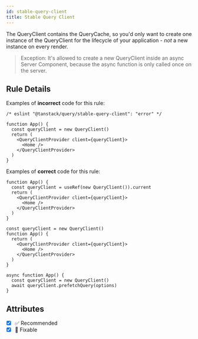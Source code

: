 ```yaml
---
id: stable-query-client
title: Stable Query Client
---
```


The QueryClient contains the QueryCache, so you'd only want to create one instance of the QueryClient for the lifecycle of your application - _not_ a new instance on every render.

> Exception: It's allowed to create a new QueryClient inside an async Server Component, because the async function is only called once on the server.

## Rule Details

Examples of **incorrect** code for this rule:

```tsx
/* eslint "@tanstack/query/stable-query-client": "error" */

function App() {
  const queryClient = new QueryClient()
  return (
    <QueryClientProvider client={queryClient}>
      <Home />
    </QueryClientProvider>
  )
}
```

Examples of **correct** code for this rule:

```tsx
function App() {
  const queryClient = useRef(new QueryClient()).current
  return (
    <QueryClientProvider client={queryClient}>
      <Home />
    </QueryClientProvider>
  )
}
```

```tsx
const queryClient = new QueryClient()
function App() {
  return (
    <QueryClientProvider client={queryClient}>
      <Home />
    </QueryClientProvider>
  )
}
```

```tsx
async function App() {
  const queryClient = new QueryClient()
  await queryClient.prefetchQuery(options)
}
```

## Attributes

- [x] ✅ Recommended
- [x] 🔧 Fixable
